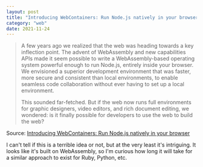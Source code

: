 ```yaml
---
layout: post
title: "Introducing WebContainers: Run Node.js natively in your browser"
category: "web"
date: 2021-11-24
---
```


> A few years ago we realized that the web was heading towards a key inflection point. The advent of WebAssembly and new capabilities APIs made it seem possible to write a WebAssembly-based operating system powerful enough to run Node.js, entirely inside your browser. We envisioned a superior development environment that was faster, more secure and consistent than local environments, to enable seamless code collaboration without ever having to set up a local environment.
>
> This sounded far-fetched. But if the web now runs full environments for graphic designers, video editors, and rich document editing, we wondered: is it finally possible for developers to use the web to build the web?

Source: [Introducing WebContainers: Run Node.js natively in your browser](https://blog.stackblitz.com/posts/introducing-webcontainers/)

I can't tell if this is a terrible idea or not, but at the very least it's intriguing.  It looks like it's built on WebAssembly, so I'm curious how long it will take for a similar approach to exist for Ruby, Python, etc.
